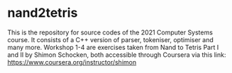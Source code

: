 # nand2tetris
This is the repository for source codes of the 2021 Computer Systems course. It consists of a C++ version of parser, tokeniser, optimiser and many more. Workshop 1-4 are exercises taken from Nand to Tetris Part I and II by Shimon Schocken, both accessible through Coursera via this link: https://www.coursera.org/instructor/shimon
